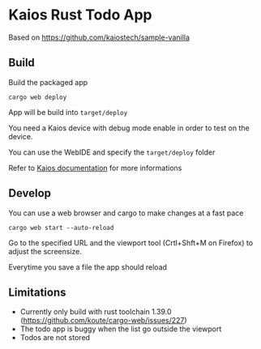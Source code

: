 # Kaios Rust Todo App

Based on https://github.com/kaiostech/sample-vanilla

## Build
Build the packaged app
```
cargo web deploy
```
App will be build into `target/deploy`

You need a Kaios device with debug mode enable in order to test on the device.

You can use the WebIDE and specify the `target/deploy` folder

Refer to [Kaios documentation](https://developer.kaiostech.com/getting-started/build-your-first-package-app/test-your-apps) for more informations

## Develop
You can use a web browser and cargo to make changes at a fast pace

```
cargo web start --auto-reload
```
Go to the specified URL and the viewport tool (Crtl+Shft+M on Firefox) to adjust the screensize.

Everytime you save a file the app should reload

## Limitations

- Currently only build with rust toolchain 1.39.0 (https://github.com/koute/cargo-web/issues/227)
- The todo app is buggy when the list go outside the viewport
- Todos are not stored
